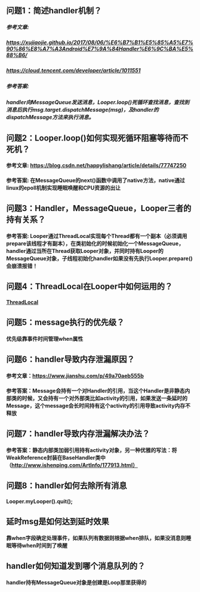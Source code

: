 ## 问题1：简述handler机制？
##### 参考文章: 
##### https://xujiaojie.github.io/2017/08/06/%E6%B7%B1%E5%85%A5%E7%90%86%E8%A7%A3Android%E7%9A%84Handler%E6%9C%BA%E5%88%B6/
##### https://cloud.tencent.com/developer/article/1011551
##### 参考答案: 
##### handler向MessageQueue发送消息，Looper.loop()死循环查找消息，查找到消息后执行msg.target.dispatchMessage(msg)，及handler的dispatchMessage方法来执行消息。
## 问题2：Looper.loop()如何实现死循环阻塞等待而不死机？
#### 参考文章: https://blog.csdn.net/happylishang/article/details/77747250
#### 参考答案: 在MessageQueue的next()函数中调用了native方法，native通过linux的epoll机制实现睡眠唤醒和CPU资源的出让
## 问题3：Handler，MessageQueue，Looper三者的持有关系？
#### 参考答案: Looper通过ThreadLocal实现每个Thread都有一个副本（必须调用prepare该线程才有副本），在类初始化的时候初始化一个MessageQueue，handler通过当所在Thread获取Looper对象，并同时持有Looper的MessageQueue对象，子线程初始化handler如果没有先执行Looper.prepare()会崩溃报错！
## 问题4：ThreadLocal在Looper中如何运用的？
#### [ThreadLocal](https://github.com/knowledgeIsMoney/android-interveiw/blob/master/java%E5%9F%BA%E7%A1%80/ThreadLocal.md)
## 问题5：message执行的优先级？
#### 优先级靠事件时间管理when属性
## 问题6：handler导致内存泄漏原因？
#### 参考文章：https://www.jianshu.com/p/49a70aeb555b
#### 参考答案：Message会持有一个对Handler的引用，当这个Handler是非静态内部类的时候，又会持有一个对外部类比如activity的引用，如果发送一条延时的Message，这个message会长时间持有这个activity的引用导致activity内存不释放
## 问题7：handler导致内存泄漏解决办法？
#### 参考答案：静态内部类加弱引用持有activity对象，另一种优雅的写法：将WeakReference封装在BaseHandler类中（http://www.ishenping.com/ArtInfo/177913.html）
## 问题8：handler如何去除所有消息
#### Looper.myLooper().quit();
## 延时msg是如何达到延时效果
#### 靠when字段确定处理事件，如果队列有数据则根据when排队，如果没消息则睡眠等待when时间到了唤醒    
## handler如何知道发到哪个消息队列的？
#### handler持有MessageQueue对象是创建是Loop那里获得的
